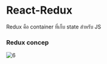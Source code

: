 # React-Redux
Redux คือ container ที่เก็บ state สำหรับ JS

### Redux concep

![6](https://user-images.githubusercontent.com/15135199/81476334-b1af4180-923b-11ea-8689-854956334a37.png)
